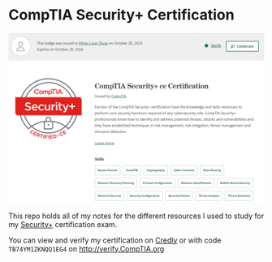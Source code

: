 # CompTIA Security+ Certification

![Screenshot of credly badge of certification](./Other/security-plus-certificate.png)

This repo holds all of my notes for the different resources I used to study for my [Security+](https://www.comptia.org/certifications/security) certification exam. 

You can view and verify my certification on [Credly](https://www.credly.com/badges/9f3c975d-1419-4fd0-9041-688c9c7ae0f9) or with code `TB74YM1ZKNQQ1EG4` on http://verify.CompTIA.org

